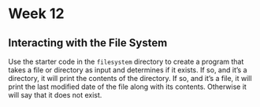 # Week 12

## Interacting with the File System
Use the starter code in the `filesystem` directory to create a program that takes a file or directory as input and determines if it exists.  If so, and it’s a directory, it will print the contents of the directory.  If so, and it’s a file, it will print the last modified date of the file along with its contents.  Otherwise it will say that it does not exist.
